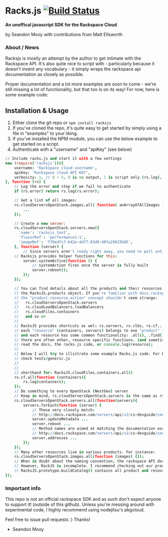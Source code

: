 Racks.js [![Build Status](https://travis-ci.org/erulabs/racksjs.png?branch=0.2)](https://travis-ci.org/erulabs/racksjs)
=======
__An unoffical javascript SDK for the Rackspace Cloud__

by Seandon Mooy with contributions from Matt Ellsworth

### About / News ###

Racksjs is mostly an attempt by the author to get intimate with the Rackspace API. It's also quite nice to script with - particularly because it doesn't invent any vocabulary - it simply wraps the rackspace api documentation as closely as possible.

Proper documentation and a lot more examples are soon to come - we're still missing a lot of functionality, but that too is on its way! For now, here is some example code:

## Installation & Usage ##
  1. Either clone the git repo or `npm install racksjs`
  2. If you've cloned the repo, it's quite easy to get started by simply using a file in "examples" to your liking.
  3. If you've installed the NPM module, you can use the below example to get started on a script.
  4. Authenticate with a "username" and "apiKey" (see below)

```CoffeeScript
// Include racks.js and start it with a few settings
new (require('racksjs'))({
    username: 'Rackspace cloud username',
    apiKey: 'Rackspace cloud API KEY',
    verbosity: 1, // 0 - 5, 0 is no output, 1 is script only (rs.log), 5 is debug.
}, function (rs) {
    // Log the error and stop if we fail to authenticate
    if (rs.error) return rs.log(rs.error);

    // Get a list of all images:
    rs.cloudServersOpenStack.images.all( function( anArrayOfAllImages ) {
        ...
    });

    // Create a new server:
    rs.cloudServersOpenStack.servers.new({
      'name': 'racksjs_test',
      'flavorRef': 'performance1-1',
      'imageRef': 'f70ed7c7-b42e-4d77-83d8-40fa29825b85',
    }, function (server) {
        // Since servers aren't ready right away, you need to poll until they're complete
	// Racksjs provides helper functions for this:
        server.systemActive(function () {
            // systemAction fires once the server is fully built
            server.reboot();
        });
    });

    // You can find details about all the products and their resources by diving into
    // the RacksJS.products object. If you're familiar with docs.rackspace.com,
    // the "product.resource.action" concept shouldn't seem strange:
    //   rs.cloudServersOpenStack.servers
    //   rs.cloudLoadBalancers.loadBalancers
    //   rs.cloudFiles.containers
    //   and so on
    //
    // RacksJS provides shortcuts as wel: rs.servers, rs.clbs, rs.cf...
    // each "resource" (containers, servers) belongs to one "product" (cloudLoadBalancers)
    // and each resource has some common functionality: .all(), .find(), and sometimes .new().
    // there are often other, resource specific functions. (and sometimes product functions!)
    // read the docs, the racks.js code, or console.log(resource);
    // 
    // Below I will try to illistrate some example Racks.js code. For brand new stuff,
    // check tests/generic.js
    //
    //
    // shorthand for: RacksJS.cloudFiles.containers.all()
    rs.cf.all(function (containers){ 
        rs.log(containers);
    });
    // Do something to every OpenStack (NextGen) server
    // Keep in mind, rs.cloudServersOpenStack.servers is the same as rs.servers
    rs.cloudServersOpenStack.servers.all(function(servers){
        servers.forEach(function (server) {
            // These very closely match:
            // http://docs.rackspace.com/servers/api/v2/cs-devguide/content/Servers-d1e2073.html
            server.updateMetadata ...
            server.reboot ...
            // Method names are aimed at matching the documentation exactly:
            // http://docs.rackspace.com/servers/api/v2/cs-devguide/content/List_Addresses-d1e3014.html
            server.addresses ...
        });
    });
    // Many other resources live in various products. For instance:
    rs.cloudServersOpenStack.images.all(function (images) {});
    // When in doubt about the naming convention, the rackspace API documentation ought to help,
    // However, RackJS is incomplete. I recommend checking out our product catalog in racks.js:
    // RacksJS.prototype.buildCatalog() contains all product and resource information
});
```

### Important info ###
This repo is not an official rackspace SDK and as such don't expect anyone to support it! (outside of this github). Unless you're messing around with experimental code, I highly recommend using nodejitsu's pkgcloud.

Feel free to issue pull requests :) Thanks!

- Seandon Mooy
